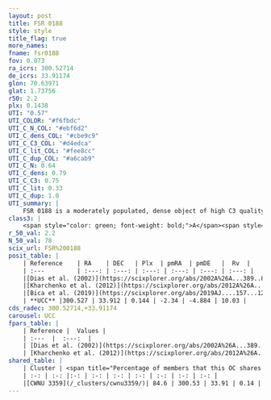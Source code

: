 ```yaml
---
layout: post
title: FSR 0188
style: style
title_flag: true
more_names: 
fname: fsr0188
fov: 0.073
ra_icrs: 300.52714
de_icrs: 33.91174
glon: 70.63971
glat: 1.73756
r50: 2.2
plx: 0.1438
UTI: "0.57"
UTI_COLOR: "#f6fbdc"
UTI_C_N_COL: "#ebf6d2"
UTI_C_dens_COL: "#cbe9c9"
UTI_C_C3_COL: "#d4edca"
UTI_C_lit_COL: "#fee8cc"
UTI_C_dup_COL: "#a6cab9"
UTI_C_N: 0.64
UTI_C_dens: 0.79
UTI_C_C3: 0.75
UTI_C_lit: 0.33
UTI_C_dup: 1.0
UTI_summary: |
    FSR 0188 is a moderately populated, dense object of high C3 quality. It is poorly studied in the literature, with no articles listed in the last 6 years. This object shares a large percentage of members with a later reported entry.
class3: |
    <span style="color: green; font-weight: bold;">A</span><span style="color: #FFC300; font-weight: bold;">B</span>
r_50_val: 2.2
N_50_val: 78
scix_url: FSR%200188
posit_table: |
    | Reference    | RA    | DEC   | Plx  | pmRA  | pmDE   |  Rv  |
    | :---         | :---: | :---: | :---: | :---: | :---: | :---: |
    |[Dias et al. (2002)](https://scixplorer.org/abs/2002A%26A...389..871D) | 300.521 | 33.919 | -- | -1.14 | -5.43 | -- |
    |[Kharchenko et al. (2012)](https://scixplorer.org/abs/2012A%26A...543A.156K) | 300.495 | 33.917 | -- | -4.04 | -3.14 | -- |
    |[Bica et al. (2019)](https://scixplorer.org/abs/2019AJ....157...12B) | 300.525 | 33.922 | -- | -- | -- | -- |
    | **UCC** |300.527 | 33.912 | 0.144 | -2.34 | -4.884 | 10.03 | 
cds_radec: 300.52714,+33.91174
carousel: UCC
fpars_table: |
    | Reference |  Values |
    | :---  |  :---:  |
    | [Dias et al. (2002)](https://scixplorer.org/abs/2002A%26A...389..871D) | `E(B-V)=1.312, Dist=3354.0, Age=8.2` |
    | [Kharchenko et al. (2012)](https://scixplorer.org/abs/2012A%26A...543A.156K) | `e_bv=1.312, distance=3354, log_age=8.2` |
shared_table: |
    | Cluster | <span title="Percentage of members that this OC shares with the ones listed">%</span>   | RA   | DEC   | Plx   | pmRA  | pmDE  | Rv | UTI |
    | :-: | :-: |:-: | :-: | :-: | :-: | :-: | :-: | :-: |
    |[CWNU 3359](/_clusters/cwnu3359/)| 84.6 | 300.53 | 33.91 | 0.14 | -2.32 | -4.88 | 8.38 |0.29 |
---
```

